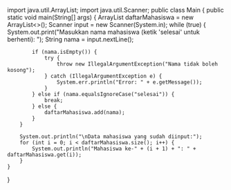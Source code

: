 import java.util.ArrayList;
import java.util.Scanner;
public class Main {
    public static void main(String[] args) {
        ArrayList<String> daftarMahasiswa = new ArrayList<>();
        Scanner input = new Scanner(System.in);
        while (true) {
            System.out.print("Masukkan nama mahasiswa (ketik 'selesai' untuk berhenti): ");
            String nama = input.nextLine();

            if (nama.isEmpty()) {
                try {
                    throw new IllegalArgumentException("Nama tidak boleh kosong");
                } catch (IllegalArgumentException e) {
                    System.err.println("Error: " + e.getMessage());
                }
            } else if (nama.equalsIgnoreCase("selesai")) {
                break;
            } else {
                daftarMahasiswa.add(nama);
            }
        }

        System.out.println("\nData mahasiswa yang sudah diinput:");
        for (int i = 0; i < daftarMahasiswa.size(); i++) {
            System.out.println("Mahasiswa ke-" + (i + 1) + ": " + daftarMahasiswa.get(i));
        }
    }
}
